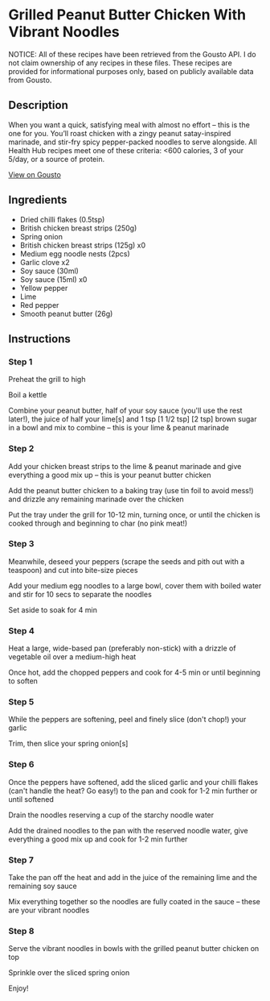 # Grilled Peanut Butter Chicken With Vibrant Noodles

NOTICE: All of these recipes have been retrieved from the Gousto API. I do not claim ownership of any recipes in these files. These recipes are provided for informational purposes only, based on publicly available data from Gousto.

## Description

When you want a quick, satisfying meal with almost no effort – this is the one for you. You’ll roast chicken with a zingy peanut satay-inspired marinade, and stir-fry spicy pepper-packed noodles to serve alongside. All Health Hub recipes meet one of these criteria: <600 calories, 3 of your 5/day, or a source of protein.

[View on Gousto](https://www.gousto.co.uk/recipes/cookbook/grilled-peanut-butter-chicken-vibrant-noodles)

## Ingredients

- Dried chilli flakes (0.5tsp)
- British chicken breast strips (250g)
- Spring onion
- British chicken breast strips (125g) x0
- Medium egg noodle nests (2pcs)
- Garlic clove x2
- Soy sauce (30ml)
- Soy sauce (15ml) x0
- Yellow pepper
- Lime
- Red pepper
- Smooth peanut butter (26g)

## Instructions


### Step 1

Preheat the grill to high

Boil a kettle

Combine your peanut butter, half of your soy sauce (you'll use the rest later!), the juice of half your lime[s] and 1 tsp <span class="text-purple">[1 1/2 tsp]</span><span class="text-danger"> [2 tsp]</span> brown sugar in a bowl and mix to combine – this is your lime & peanut marinade


### Step 2

Add your chicken breast strips to the lime & peanut marinade and give everything a good mix up – this is your peanut butter chicken

Add the peanut butter chicken to a baking tray (use tin foil to avoid mess!) and drizzle any remaining marinade over the chicken

Put the tray under the grill for 10-12 min, turning once, or until the chicken is cooked through and beginning to char (no pink meat!)


### Step 3

Meanwhile, deseed your peppers (scrape the seeds and pith out with a teaspoon) and cut into bite-size pieces

Add your medium egg noodles to a large bowl, cover them with boiled water and stir for 10 secs to separate the noodles

Set aside to soak for 4 min


### Step 4

Heat a large, wide-based pan (preferably non-stick) with a drizzle of vegetable oil over a medium-high heat

Once hot, add the chopped peppers and cook for 4-5 min or until beginning to soften


### Step 5

While the peppers are softening, peel and finely slice (don't chop!) your garlic

Trim, then slice your spring onion[s]


### Step 6

Once the peppers have softened, add the sliced garlic and your chilli flakes (can't handle the heat? Go easy!) to the pan and cook for 1-2 min further or until softened

Drain the noodles reserving a cup of the starchy noodle water

Add the drained noodles to the pan with the reserved noodle water, give everything a good mix up and cook for 1-2 min further


### Step 7

Take the pan off the heat and add in the juice of the remaining lime and the remaining soy sauce

Mix everything together so the noodles are fully coated in the sauce – these are your vibrant noodles

### Step 8

Serve the vibrant noodles in bowls with the grilled peanut butter chicken on top

Sprinkle over the sliced spring onion

Enjoy!

